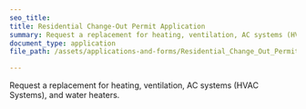```yaml
---
seo_title: 
title: Residential Change-Out Permit Application
summary: Request a replacement for heating, ventilation, AC systems (HVAC Systems), and water heaters.
document_type: application
file_path: /assets/applications-and-forms/Residential_Change_Out_Permit_Application_.pdf

---
```

Request a replacement for heating, ventilation, AC systems (HVAC Systems), and water heaters.
